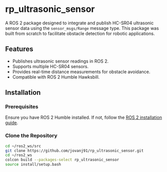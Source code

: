 # rp_ultrasonic_sensor

A ROS 2 package designed to integrate and publish HC-SR04 ultrasonic sensor data using the `sensor_msgs/Range` message type. This package was built from scratch to facilitate obstacle detection for robotic applications.

## Features

- Publishes ultrasonic sensor readings in ROS 2.
- Supports multiple HC-SR04 sensors.
- Provides real-time distance measurements for obstacle avoidance.
- Compatible with ROS 2 Humble Hawksbill.

## Installation

### Prerequisites

Ensure you have ROS 2 Humble installed. If not, follow the [ROS 2 installation guide](https://docs.ros.org/en/humble/Installation.html).

### Clone the Repository

```bash
cd ~/ros2_ws/src
git clone https://github.com/jovanj91/rp_ultrasonic_sensor.git
cd ~/ros2_ws
colcon build --packages-select rp_ultrasonic_sensor
source install/setup.bash
